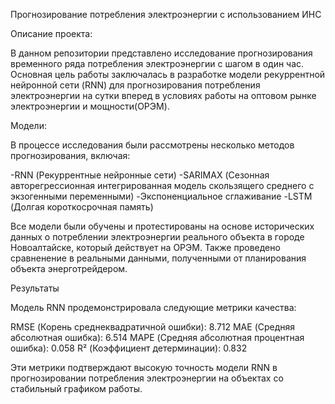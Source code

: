 Прогнозирование потребления электроэнергии с использованием ИНС

Описание проекта:

В данном репозитории представлено исследование прогнозирования временного ряда потребления электроэнергии с шагом в один час. Основная цель работы заключалась в разработке модели рекуррентной нейронной сети (RNN) для прогнозирования потребления электроэнергии на сутки вперед в условиях работы на оптовом рынке электроэнергии и мощности(ОРЭМ).

Модели:

В процессе исследования были рассмотрены несколько методов прогнозирования, включая:

-RNN (Рекуррентные нейронные сети)
-SARIMAX (Сезонная авторегрессионная интегрированная модель скользящего среднего с экзогенными переменными)
-Экспоненциальное сглаживание
-LSTM (Долгая короткосрочная память)

Все модели были обучены и протестированы на основе исторических данных о потреблении электроэнергии реального объекта в городе Новоалтайске, который действует на ОРЭМ.
Также проведено сравненение в реальными данными, полученными от планирования объекта энерготрейдером.

Результаты

Модель RNN продемонстрировала следующие метрики качества:

RMSE (Корень среднеквадратичной ошибки): 8.712
MAE (Средняя абсолютная ошибка): 6.514
MAPE (Средняя абсолютная процентная ошибка): 0.058
R² (Коэффициент детерминации): 0.832

Эти метрики подтверждают высокую точность модели RNN в прогнозировании потребления электроэнергии на объектах со стабильный графиком работы.
